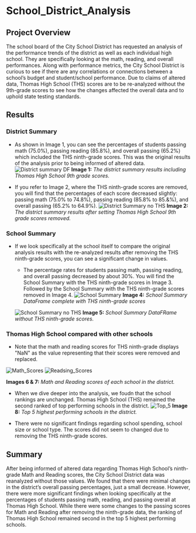 # School_District_Analysis
## Project Overview
The school board of the City School District has requested an analysis of the performance trends of the district as well as each individual high school. They are specifically looking at the math, reading, and overall performances. Along with performance metrics, the City School District is curious to see if there are any correlations or connections between a school’s budget and student/school performance. Due to claims of altered data, Thomas High School (THS) scores are to be re-analyzed without the 9th-grade scores to see how the changes affected the overall data and to uphold state testing standards. 

## Results
### District Summary
- As shown in Image 1, you can see the percentages of students passing math (75.0%), passing reading (85.8%), and overall passing (65.2%) which included the THS ninth-grade scores. This was the original results of the analysis prior to being informed of altered data. 
  ![District summary DF](https://user-images.githubusercontent.com/102122063/166395594-54ac4172-8e95-436c-b044-a4495a755b7d.png)
  **Image 1:** *The district summary results including Thomas High School 9th grade scores.*
  
- If you refer to Image 2, where the THS ninth-grade scores are removed, you will find that the percentages of each score decreased slightly: passing math (75.0% to 74.8%), passing reading (85.8% to 85.&%), and overall passing (65.2% to 64.9%).
  ![District Summary no THS](https://user-images.githubusercontent.com/102122063/166395674-d972b5ec-37c4-4422-911a-5b2159424f46.PNG)
  **Image 2:** *The district summary results after setting Thomas High School 9th grade scores removed.*

### School Summary
- If we look specifically at the school itself to compare the original analysis results with the re-analyzed results after removing the THS ninth-grade scores, you can see a significant change in values. 
  - The percentage rates for students passing math, passing reading, and overall passing decreased by about 30%. You will find the School Summary with the THS ninth-grade scores in Image 3. Followed by the School Summary with the THS ninth-grade scores removed in Image 4. 
  ![School Summary](https://user-images.githubusercontent.com/102122063/166400153-a87c7c83-0e7a-4676-bb71-ad72359272b1.PNG)
  **Image 4:** *School Summary DataFrame complete with THS ninth-grade scores*
  
  ![School Summary no THS](https://user-images.githubusercontent.com/102122063/166400170-e7ee3631-79ac-415b-8daf-193c9070b77b.PNG)
  **Image 5:** *School Summary DataFRame without THS ninth-grade scores.*
  
### Thomas High School compared with other schools
- Note that the math and reading scores for THS ninth-grade displays "NaN" as the  value representing that their scores were removed and replaced.
  
![Math_Scores](https://user-images.githubusercontent.com/102122063/166401565-25ce858e-14a9-423f-ace0-302dec1276d1.PNG) ![Readsing_Scores](https://user-images.githubusercontent.com/102122063/166401573-58192f87-caa1-48c4-ade8-4c2057899592.PNG)
 
 **Images 6 & 7:** *Math and Reading scores of each school in the district.*

-	When we dive deeper into the analysis, we foudn that the school rankings are unchanged. Thomas High School (THS) remained the second ranked of top performing schools   in the district. 
  ![Top_5](https://user-images.githubusercontent.com/102122063/166401477-44f3c0d2-46b7-4da9-8024-d73eb8f15705.PNG)
  **Image 8:** *Top 5 highest performing schools in the district.*
  
- There were no significant findings regarding school spending, school size or school type. The scores did not seem to changed due to removing the THS ninth-grade scores.

## Summary
After being informed of altered data regarding Thomas High School’s ninth-grade Math and Reading scores, the City School District data was reanalyzed without those values. We found that there were minimal changes in the district’s overall passing percentages, just a small decrease. However, there were more significant findings when looking specifically at the percentages of students passing math, reading, and passing overall at Thomas High School. While there were some changes to the passing scores for Math and Reading after removing the ninth-grade data, the ranking of Thomas High School remained second in the top 5 highest performing schools. 
